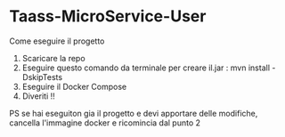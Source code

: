 # Taass-MicroService-User

Come eseguire il progetto
1) Scaricare la repo 
2) Eseguire questo comando da terminale per creare il.jar : mvn install -DskipTests
3) Eseguire il Docker Compose
4) Diveriti !!

PS se hai eseguiton gia il progetto e devi apportare delle modifiche, cancella l'immagine docker e ricomincia dal punto 2
